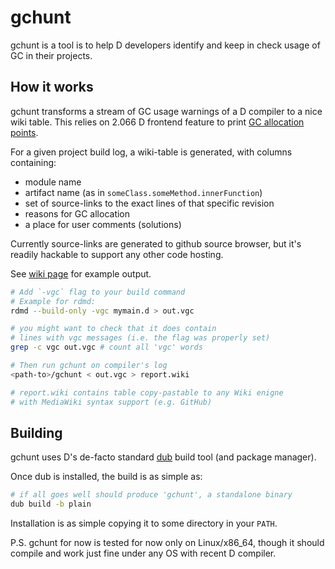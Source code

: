 gchunt
======

gchunt is a tool is to help D developers identify and keep in check usage of GC in their projects.

## How it works

gchunt transforms a stream of GC usage warnings of a D compiler to a nice wiki table. This relies on 2.066 D frontend feature to print [GC allocation points](http://dlang.org/changelog.html#vgc-switch).

For a given project build log, a wiki-table is generated, with columns containing:

- module name
- artifact name (as in `someClass.someMethod.innerFunction`)
- set of source-links to the exact lines of that specific revision
- reasons for GC allocation
- a place for user comments (solutions)

Currently source-links are generated to github source browser, but it's readily hackable to support any other code hosting.

See [wiki page](https://github.com/DmitryOlshansky/gchunt/wiki) for example output.

```sh
# Add `-vgc` flag to your build command
# Example for rdmd:
rdmd --build-only -vgc mymain.d > out.vgc

# you might want to check that it does contain 
# lines with vgc messages (i.e. the flag was properly set)
grep -c vgc out.vgc # count all 'vgc' words

# Then run gchunt on compiler's log
<path-to>/gchunt < out.vgc > report.wiki

# report.wiki contains table copy-pastable to any Wiki enigne
# with MediaWiki syntax support (e.g. GitHub)
```


## Building

gchunt uses D's de-facto standard [dub](http://code.dlang.org/about) build tool (and package manager).

Once dub is installed, the build is as simple as:
```sh
# if all goes well should produce 'gchunt', a standalone binary
dub build -b plain
```

Installation is as simple copying it to some directory in your `PATH`.

P.S. gchunt for now is tested for now only on Linux/x86_64, though it should  compile and work just fine under any OS with recent D compiler.
